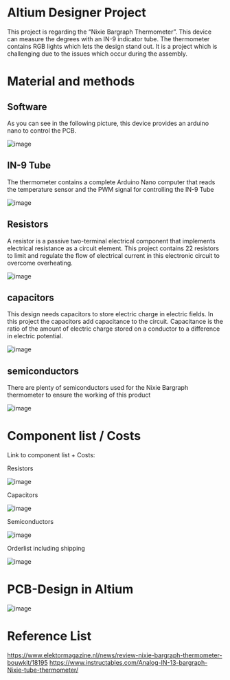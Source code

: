 # Altium Designer Project

This project is regarding the “Nixie Bargraph Thermometer”. This device can measure the degrees with an IN-9 indicator tube.  The thermometer contains RGB lights which lets the design stand out. It is a project which is challenging due to the issues which occur during the assembly.

# Material and methods

## Software

As you can see in the following picture, this device provides an arduino nano to control the PCB.

![image](https://user-images.githubusercontent.com/39005017/120707377-86d50280-c4ba-11eb-8810-691eacdcf392.png)

## IN-9 Tube

The thermometer contains a complete Arduino Nano computer that reads the temperature sensor and the PWM signal for controlling the IN-9 Tube


![image](https://user-images.githubusercontent.com/39005017/120707472-a704c180-c4ba-11eb-969c-907717e58a51.png)


## Resistors

A resistor is a passive two-terminal electrical component that implements electrical resistance as a circuit element. This project contains  22 resistors  to limit and regulate the flow of electrical current in this electronic circuit to overcome overheating.

![image](https://user-images.githubusercontent.com/39005017/120707570-ca2f7100-c4ba-11eb-8ebf-5bf2d3380a9b.png)


## capacitors

This design needs capacitors to store electric charge in electric fields. In this project the capacitors add capacitance to the circuit. Capacitance is the ratio of the amount of electric charge stored on a conductor to a difference in electric potential.

![image](https://user-images.githubusercontent.com/39005017/120707592-d0bde880-c4ba-11eb-8fb1-332421a8e322.png)


## semiconductors

There are plenty of semiconductors used for the Nixie Bargraph thermometer to ensure the working of this product

![image](https://user-images.githubusercontent.com/39005017/120707630-de736e00-c4ba-11eb-9bb6-25461e65d4d3.png)



# Component list / Costs
Link to component list + Costs:

Resistors


![image](https://user-images.githubusercontent.com/39005017/120707121-3e1d4980-c4ba-11eb-9749-4c7863a0bc91.png)

Capacitors


![image](https://user-images.githubusercontent.com/39005017/120707063-25149880-c4ba-11eb-83c7-ebf3b4a46443.png)

Semiconductors


![image](https://user-images.githubusercontent.com/39005017/120707224-59885480-c4ba-11eb-9ab4-c1c4be87534d.png)

Orderlist including shipping


![image](https://user-images.githubusercontent.com/39005017/120707306-73299c00-c4ba-11eb-854b-bd2eb2c2b20b.png)


# PCB-Design in Altium

![image](https://user-images.githubusercontent.com/39005017/120707749-0531a480-c4bb-11eb-9432-61bfc0116502.png)


# Reference List

https://www.elektormagazine.nl/news/review-nixie-bargraph-thermometer-bouwkit/18195
https://www.instructables.com/Analog-IN-13-bargraph-Nixie-tube-thermometer/

